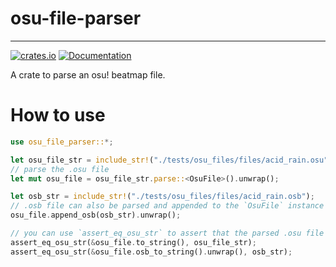 # osu-file-parser
---
[![crates.io](https://img.shields.io/crates/d/osu-file-parser)](https://crates.io/crates/osu-file-parser)
[![Documentation](https://img.shields.io/docsrs/osu-file-parser)](https://docs.rs/osu-file-parser)

A crate to parse an osu! beatmap file.

# How to use

```rust
use osu_file_parser::*;

let osu_file_str = include_str!("./tests/osu_files/files/acid_rain.osu");
// parse the .osu file
let mut osu_file = osu_file_str.parse::<OsuFile>().unwrap();

let osb_str = include_str!("./tests/osu_files/files/acid_rain.osb");
// .osb file can also be parsed and appended to the `OsuFile` instance
osu_file.append_osb(osb_str).unwrap();

// you can use `assert_eq_osu_str` to assert that the parsed .osu file is equal to the original .osu file
assert_eq_osu_str(&osu_file.to_string(), osu_file_str);
assert_eq_osu_str(&osu_file.osb_to_string().unwrap(), osb_str);
```
